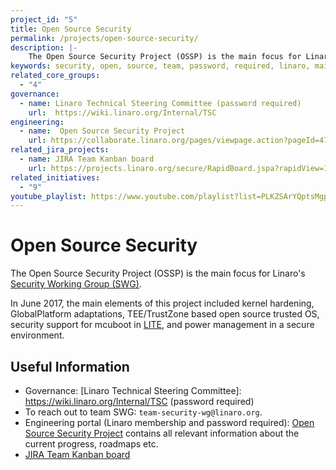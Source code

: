 ```yaml
---
project_id: "5"
title: Open Source Security
permalink: /projects/open-source-security/
description: |-
    The Open Source Security Project (OSSP) is the main focus for Linaro's Security Working Group (SWG).
keywords: security, open, source, team, password, required, linaro, main, information, project
related_core_groups:
  - "4"
governance:
  - name: Linaro Technical Steering Committee (password required)
    url:  https://wiki.linaro.org/Internal/TSC
engineering:
  - name:  Open Source Security Project
    url: https://collaborate.linaro.org/pages/viewpage.action?pageId=47843172
related_jira_projects:
  - name: JIRA Team Kanban board
    url: https://projects.linaro.org/secure/RapidBoard.jspa?rapidView=134
related_initiatives:
  - "9"
youtube_playlist: https://www.youtube.com/playlist?list=PLKZSArYQptsMgprdH2L0zJ4LWWsBKB2h4
---
```

# Open Source Security
The Open Source Security Project (OSSP) is the main focus for Linaro's [Security Working Group (SWG)](/engineering/core/security/).

In June 2017, the main elements of this project included kernel hardening, GlobalPlatform adaptations, TEE/TrustZone based open source trusted OS, security support for mcuboot in [LITE](/groups/lite/), and power management in a secure environment.

## Useful Information

- Governance: [Linaro Technical Steering Committee]: https://wiki.linaro.org/Internal/TSC (password required)
- To reach out to team SWG: `team-security-wg@linaro.org`.
- Engineering portal (Linaro membership and password required): [Open Source Security Project](https://collaborate.linaro.org/pages/viewpage.action?pageId=47843172) contains all relevant information about the current progress, roadmaps etc.
- [JIRA Team Kanban board](https://projects.linaro.org/secure/RapidBoard.jspa?rapidView=134)
